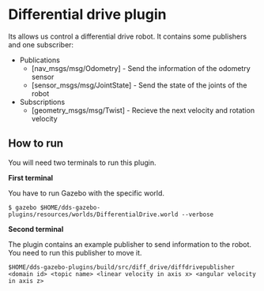 # Differential drive plugin
Its allows us control a differential drive robot. It contains some publishers and one subscriber:
* Publications 
    * [nav_msgs/msg/Odometry] - Send the information of the odometry sensor
    * [sensor_msgs/msg/JointState] - Send the state of the joints of the robot
* Subscriptions
    * [geometry_msgs/msg/Twist] - Recieve the next velocity and rotation velocity

## How to run
You will need two terminals to run this plugin. 

**First terminal**

You have to run Gazebo with the specific world.

```
$ gazebo $HOME/dds-gazebo-plugins/resources/worlds/DifferentialDrive.world --verbose
```
**Second terminal**

The plugin contains an example publisher to send information to the robot. You need to run this publisher to move it.
```
$HOME/dds-gazebo-plugins/build/src/diff_drive/diffdrivepublisher <domain id> <topic name> <linear velocity in axis x> <angular velocity in axis z>
```